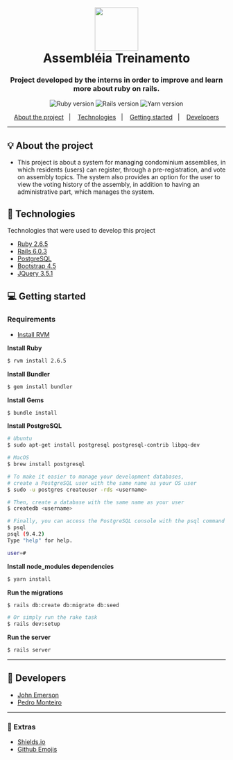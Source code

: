 <h1 align="center"><span><img src="https://avatars2.githubusercontent.com/u/17027663?s=280&v=4" width="100" /></span><br/>Assembléia Treinamento</h1>
<h3 align="center">Project developed by the interns in order to improve and learn more about ruby on rails.</h3>

<p align="center">
  <img alt="Ruby version" src="https://img.shields.io/badge/ruby-2.6.5-informational?logo=ruby&color=%23e65100">
  
  <img alt="Rails version" src="https://img.shields.io/badge/rails-6.0.3-informational?logo=ruby-on-rails&color=%23e65100">
  
  <img alt="Yarn version" src="https://img.shields.io/badge/yarn-1.22.4-informational?logo=yarn&color=%23e65100">
</p>

<p align="center">
  <a href="#bulb-about-the-project">About the project</a>&nbsp;&nbsp;&nbsp;|&nbsp;&nbsp;&nbsp;
  <a href="#rocket-technologies">Technologies</a>&nbsp;&nbsp;&nbsp;|&nbsp;&nbsp;&nbsp;
  <a href="#computer-getting-started">Getting started</a>&nbsp;&nbsp;&nbsp;|&nbsp;&nbsp;&nbsp;
  <a href="#boy-developers">Developers</a>
</p>

---

## :bulb: About the project

- This project is about a system for managing condominium assemblies, in which residents (users) can register, through a pre-registration, and vote on assembly topics. The system also provides an option for the user to view the voting history of the assembly, in addition to having an administrative part, which manages the system.

## :rocket: Technologies

Technologies that were used to develop this project

- [Ruby 2.6.5](https://www.ruby-lang.org/pt/)
- [Rails 6.0.3](https://rubyonrails.org/)
- [PostgreSQL](https://www.postgresql.org/)
- [Bootstrap 4.5](https://getbootstrap.com/)
- [JQuery 3.5.1](https://jquery.com/)

## :computer: Getting started

### Requirements

- [Install RVM](https://rvm.io/)

**Install Ruby**

```bash
$ rvm install 2.6.5
```

**Install Bundler**

```bash
$ gem install bundler
```

**Install Gems**

```bash
$ bundle install
```

**Install PostgreSQL**

```bash
# Ubuntu
$ sudo apt-get install postgresql postgresql-contrib libpq-dev

# MacOS
$ brew install postgresql

# To make it easier to manage your development databases,
# create a PostgreSQL user with the same name as your OS user
$ sudo -u postgres createuser -rds <username>

# Then, create a database with the same name as your user
$ createdb <username>

# Finally, you can access the PostgreSQL console with the psql command
$ psql
psql (9.4.2)
Type "help" for help.

user=#
```

**Install node_modules dependencies**

```bash
$ yarn install
```

**Run the migrations**

```bash
$ rails db:create db:migrate db:seed

# Or simply run the rake task
$ rails dev:setup
```

**Run the server**

```bash
$ rails server
```

---

## :boy: Developers
- [John Emerson](https://johnemerson1406.github.io/linktree/)
- [Pedro Monteiro](https://github.com/pvfm)

---

### :star2: Extras
- [Shields.io](https://shields.io/)
- [Github Emojis](https://gist.github.com/rxaviers/7360908)
